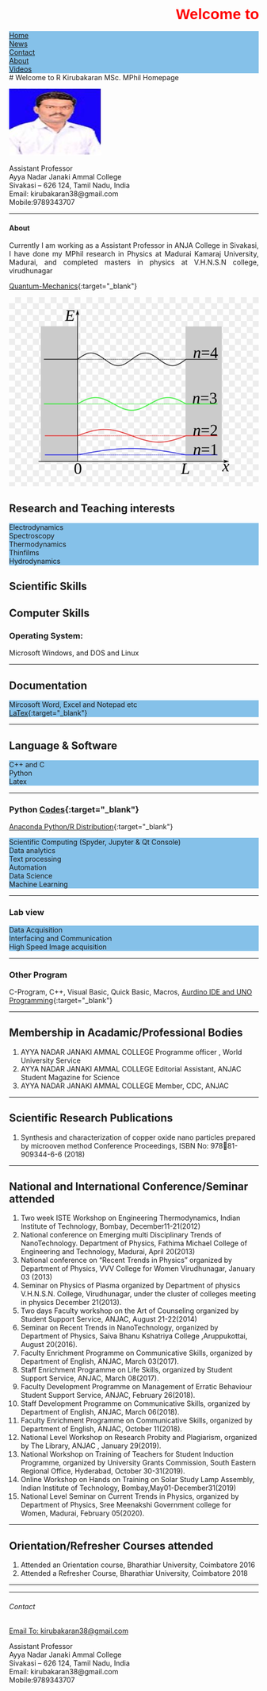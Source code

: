 <html>
  <head>
    <title>Title of the document</title>
    <style>
      marquee{
      font-size: 30px;
      font-weight: 800;
      color: #FF0000;
      font-family: sans-serif;
      }
    </style>
  </head>
  <body>
    <marquee> Welcome to  R Kirubakaran MSc. MPhil Homepage</marquee>
  </body>
</html>


<html>
<head>
<style>
ul {
  list-style-type: none;
  margin: 0;
  padding: 0;
  overflow: hidden;
  background-color: #85C1E9;
}

li {
  float: left;
}

li a {
  display: block;
  color: white;
  text-align: center;
  padding: 14px 16px;
  text-decoration: none;
}

li a:hover {
  background-color: #1B4F72;
}
</style>
</head>
<body>

<ul>
  <li class="nav-item"><a class="nav-link" href="#home">Home</a></li>
  <li class="nav-item"><a class="nav-link" href="#news">News</a></li>
  <li class="nav-item"> <a class="nav-link" href="#contact">Contact</a></li>
  <li class="nav-item"><a class="nav-link" href="#about">About</a></li>
  <li class="nav-item"><a class="nav-link" href="#Videos">Videos</a></li>
</ul>

</body>
</html>
# Welcome to  R Kirubakaran MSc. MPhil Homepage 

![kirubha](kiruba.JPG)

<p style='text-align: justify;'>
Assistant Professor<br /> 
Ayya Nadar Janaki Ammal College<br /> 
Sivakasi – 626 124, Tamil Nadu, India<br /> 
Email: kirubakaran38@gmail.com<br /> 
Mobile:9789343707
</p>

<a class="anchor" id="About"></a>
<hr class="featurette-divider">
<div class="row">
  <div class="col-md-4">
 <h4>About</h4>
 <p style='text-align: justify;'>
Currently I am working as a Assistant Professor in ANJA College in Sivakasi, I have done my MPhil research in Physics at Madurai Kamaraj University, Madurai, and completed masters in physics at V.H.N.S.N college, virudhunagar</p>
</div>
</div>



[Quantum-Mechanics](https://github.com/mvku/Quantum-Mechanics/blob/master/Quantum%20Physics.ipynb){:target="_blank"}


![particle](/images/qm.png)


## Research and Teaching interests
* Electrodynamics 
* Spectroscopy 
* Thermodynamics
* Thinfilms 
* Hydrodynamics


## Scientific Skills
<p style='text-align: justify;'> 
</p>


## Computer Skills
### Operating System:
Microsoft Windows, and DOS and Linux

------------------------------------

## Documentation 
* Mircosoft Word, Excel and Notepad etc
* [LaTex](https://www.latex-project.org/){:target="_blank"}  
 
----------------------------------
 
## Language & Software
* C++ and C
* Python
* Latex

----------------------------------

### Python [Codes](https://github.com/mvku/kirubakaran/blob/master/Python.md){:target="_blank"} 
[Anaconda Python/R Distribution](https://www.anaconda.com/distribution/){:target="_blank"}
* Scientific Computing (Spyder, Jupyter & Qt Console)
* Data analytics
* Text processing
* Automation
* Data Science
* Machine Learning

----------------------------------
### Lab view
* Data Acquisition
* Interfacing and Communication
* High Speed Image acquisition

----------------------------------
### Other Program 
C-Program, C++, Visual Basic, Quick Basic, Macros, [Aurdino IDE and UNO Programming](https://www.arduino.cc/en/Guide/ArduinoUno){:target="_blank"}

----------------------------------

## Membership in Acadamic/Professional Bodies
1.	AYYA NADAR JANAKI AMMAL COLLEGE	Programme officer , World University Service
2.	AYYA NADAR JANAKI AMMAL COLLEGE	Editorial Assistant, ANJAC Student Magazine for Science
3.	AYYA NADAR JANAKI AMMAL COLLEGE	Member, CDC, ANJAC
----------------------------------
## Scientific Research Publications 
1.	Synthesis and characterization of copper oxide nano particles prepared by microoven method
Conference Proceedings, ISBN No:  97881-909344-6-6 (2018)

----------------------------------
## National and International Conference/Seminar attended
1.	Two week ISTE Workshop on Engineering Thermodynamics, Indian Institute of Technology, Bombay, December11-21(2012) 
2.	National conference on Emerging multi Disciplinary Trends of NanoTechnology. Department of Physics, Fathima Michael College of Engineering and Technology, Madurai, April 20(2013)
3.	National conference on “Recent Trends in Physics” organized by Department of Physics, VVV College for Women Virudhunagar, January 03 (2013)
4.	Seminar on Physics of Plasma organized by Department  of physics V.H.N.S.N. College, Virudhunagar, under the cluster of colleges meeting in physics December 21(2013).
5.	Two days Faculty workshop on the Art of Counseling organized by Student Support Service, ANJAC,  August 21-22(2014)
6.	Seminar on Recent Trends in NanoTechnology, organized by Department of Physics, Saiva Bhanu Kshatriya College ,Aruppukottai, August 20(2016).
7.	Faculty Enrichment Programme on Communicative Skills, organized by Department of English, ANJAC,  March 03(2017).
8.	Staff Enrichment Programme on Life Skills, organized by Student Support Service, ANJAC,  March 08(2017).
9.	Faculty Development Programme on Management of Erratic Behaviour 
Student Support Service, ANJAC,  February  26(2018).
10.	Staff Development  Programme on Communicative Skills, organized by Department of English, ANJAC,  March 06(2018).
11.	Faculty Enrichment Programme on Communicative Skills, organized by Department of English, ANJAC,  October 11(2018).
12.	National Level Workshop on Research Probity and Plagiarism, organized by The Library, ANJAC , January 29(2019).
13.	National Workshop on Training of Teachers for Student Induction Programme, organized by University Grants Commission, South Eastern Regional Office, Hyderabad, October 30-31(2019).
14.	Online Workshop on Hands on Training on Solar Study Lamp Assembly,
Indian Institute of Technology, Bombay,May01-December31(2019)
15.	National Level Seminar on Current Trends in Physics, organized by Department of Physics, Sree Meenakshi Government college for Women, Madurai, February 05(2020).
----------------------------------
## Orientation/Refresher Courses attended
1.	Attended an Orientation course, Bharathiar University, Coimbatore 2016
2.	Attended a Refresher Course, Bharathiar University, Coimbatore 2018

----------------------------------
<a class="anchor" id="contact"></a>
<hr class="featurette-divider">
<div class="row">
  <div class="col-md-6">
 <h6>Contact</h6>
 <p><a href="mailto:kirubakaran38@gmail.com">Email To: kirubakaran38@gmail.com</a></p>
 Assistant Professor<br>
 Ayya Nadar Janaki Ammal College<br>
 Sivakasi – 626 124, Tamil Nadu, India<br>
 Email: kirubakaran38@gmail.com<br>
 Mobile:9789343707<br>
</div>
</div>


